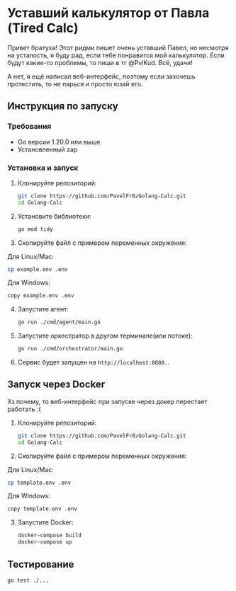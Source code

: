 # Уставший калькулятор от Павла (Tired Calc)

Привет братуха! Этот ридми пишет очень уставший Павел, но несмотря на усталость, я буду рад, если тебе понравится мой калькулятор. Если будут какие-то проблемы, то пиши в тг @PvlKud. Всё, удачи!

А нет, я ещё написал веб-интерфейс, поэтому если захочешь протестить, то не парься и просто юзай его.

## Инструкция по запуску

### Требования

- Go версии 1.20.0 или выше
- Установленный zap

### Установка и запуск

1. Клонируйте репозиторий:

   ```bash
   git clone https://github.com/PavelFr8/Golang-Calc.git
   cd Golang-Calc
   ```

2. Установите библиотеки:

   ```bash
   go mod tidy
   ```

3. Скопируйте файл с примером переменных окружения:

  Для Linux/Mac:

  ```bash
  cp example.env .env
  ```

  Для Windows:

  ```bash
  copy example.env .env
  ```

4. Запустите агент:

   ```bash
   go run ./cmd/agent/main.go
   ```

4. Запустите оркестратор в другом терминале(или потоке):

   ```bash
   go run ./cmd/orchestrator/main.go
   ```

5. Сервис будет запущен на `http://localhost:8080.`.

## Запуск через Docker

Хз почему, то веб-интерфейс при запуске через докер перестает работать :(

1. Клонируйте репозиторий:

   ```bash
   git clone https://github.com/PavelFr8/Golang-Calc.git
   cd Golang-Calc
   ```

2. Скопируйте файл с примером переменных окружения:

  Для Linux/Mac:

  ```bash
  cp template.env .env
  ```

  Для Windows:

  ```bash
  copy template.env .env
  ```

3. Запустите Docker:

   ```bash
   docker-compose build  
   docker-compose up
   ```

## Тестирование

```bash
go test ./...
```
